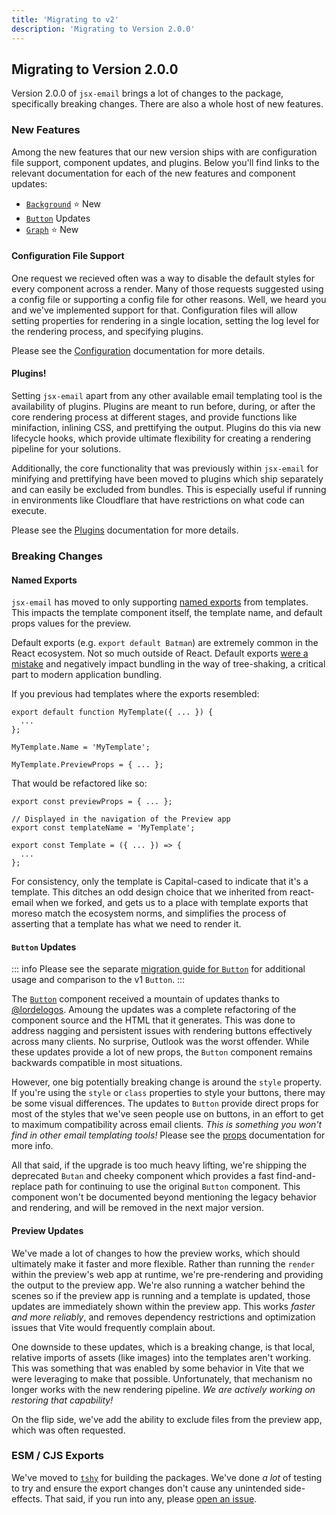 ```yaml
---
title: 'Migrating to v2'
description: 'Migrating to Version 2.0.0'
---
```


## Migrating to Version 2.0.0

Version 2.0.0 of `jsx-email` brings a lot of changes to the package, specifically breaking changes. There are also a whole host of new features.

### New Features

Among the new features that our new version ships with are configuration file support, component updates, and plugins. Below you'll find links to the relevant documentation for each of the new features and component updates:

- [`Background`](/docs/components/background) ⭐️ New
- [`Button`](/docs/components/button) Updates
- [`Graph`](/docs/components/graph) ⭐️ New

#### Configuration File Support

One request we recieved often was a way to disable the default styles for every component across a render. Many of those requests suggested using a config file or supporting a config file for other reasons. Well, we heard you and we've implemented support for that. Configuration files will allow setting properties for rendering in a single location, setting the log level for the rendering process, and specifying plugins.

Please see the [Configuration](/docs/core/config) documentation for more details.

#### Plugins!

Setting `jsx-email` apart from any other available email templating tool is the availability of plugins. Plugins are meant to run before, during, or after the core rendering process at different stages, and provide functions like minifaction, inlining CSS, and prettifying the output. Plugins do this via new lifecycle hooks, which provide ultimate flexibility for creating a rendering pipeline for your solutions.

Additionally, the core functionality that was previously within `jsx-email` for minifying and prettifying have been moved to plugins which ship separately and can easily be excluded from bundles. This is especially useful if running in environments like Cloudflare that have restrictions on what code can execute.

Please see the [Plugins](/docs/core/plugins) documentation for more details.

### Breaking Changes

#### Named Exports

`jsx-email` has moved to only supporting [named exports](https://developer.mozilla.org/en-US/docs/Web/JavaScript/Reference/Statements/export#description) from templates. This impacts the template component itself, the template name, and default props values for the preview.

Default exports (e.g. `export default Batman`) are extremely common in the React ecosystem. Not so much outside of React. Default exports [were a mistake](https://github.com/rollup/rollup/issues/1078#issuecomment-268286496) and negatively impact bundling in the way of tree-shaking, a critical part to modern application bundling.

If you previous had templates where the exports resembled:

```tsx
export default function MyTemplate({ ... }) {
  ...
};

MyTemplate.Name = 'MyTemplate';

MyTemplate.PreviewProps = { ... };
```

That would be refactored like so:

```tsx
export const previewProps = { ... };

// Displayed in the navigation of the Preview app
export const templateName = 'MyTemplate';

export const Template = ({ ... }) => {
  ...
};
```

For consistency, only the template is Capital-cased to indicate that it's a template. This ditches an odd design choice that we inherited from react-email when we forked, and gets us to a place with template exports that moreso match the ecosystem norms, and simplifies the process of asserting that a template has what we need to render it.

#### `Button` Updates

::: info
Please see the separate [migration guide for `Button`](/docs/v2/button) for additional usage and comparison to the v1 `Button`.
:::

The [`Button`](/docs/components/button) component received a mountain of updates thanks to [@lordelogos](https://github.com/lordelogos). Amoung the updates was a complete refactoring of the component source and the HTML that it generates. This was done to address nagging and persistent issues with rendering buttons effectively across many clients. No surprise, Outlook was the worst offender. While these updates provide a lot of new props, the `Button` component remains backwards compatible in most situations.

However, one big potentially breaking change is around the `style` property. If you're using the `style` or `class` properties to style your buttons, there may be some visual differences. The updates to `Button` provide direct props for most of the styles that we've seen people use on buttons, in an effort to get to maximum compatibility across email clients. _This is something you won't find in other email templating tools!_ Please see the [props](/docs/components/button#component-props) documentation for more info.

All that said, if the upgrade is too much heavy lifting, we're shipping the deprecated `Butan` and cheeky component which provides a fast find-and-replace path for continuing to use the original `Button` component. This component won't be documented beyond mentioning the legacy behavior and rendering, and will be removed in the next major version.

#### Preview Updates

We've made a lot of changes to how the preview works, which should ultimately make it faster and more flexible. Rather than running the `render` within the preview's web app at runtime, we're pre-rendering and providing the output to the preview app. We're also running a watcher behind the scenes so if the preview app is running and a template is updated, those updates are immediately shown within the preview app. This works _faster and more reliably_, and removes dependency restrictions and optimization issues that Vite would frequently complain about.

One downside to these updates, which is a breaking change, is that local, relative imports of assets (like images) into the templates aren't working. This was something that was enabled by some behavior in Vite that we were leveraging to make that possible. Unfortunately, that mechanism no longer works with the new rendering pipeline. _We are actively working on restoring that capability!_

On the flip side, we've add the ability to exclude files from the preview app, which was often requested.

### ESM / CJS Exports

We've moved to [`tshy`](https://github.com/isaacs/tshy) for building the packages. We've done _a lot_ of testing to try and ensure the export changes don't cause any unintended side-effects. That said, if you run into any, please [open an issue](https://github.com/shellscape/jsx-email/issues/new/choose).
